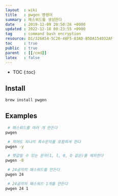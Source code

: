 ```yaml
---
layout  : wiki
title   : pwgen 명령어
summary : 패스워드를 생성한다
date    : 2019-12-09 20:50:26 +0900
updated : 2022-12-18 00:23:55 +0900
tag     : command bash encryption
resource: D1/326A54-5C26-48F5-83AD-B5DA154032AF
toc     : true
public  : true
parent  : [[/cmd]]
latex   : false
---
```

* TOC
{:toc}

## Install
```sh
brew install pwgen
```

## Examples
```sh
 # 패스워드를 여러 개 만든다
pwgen

 # 적어도 하나의 특수문자를 포함하게 한다
pwgen -y

 # 헷갈릴 수 있는 문자(1, l, 0, O 같은)를 제외한다
pwgen -B

 # 24글자의 패스워드를 만든다
pwgen 24

 # 24글자의 패스워드 1개를 만든다
pwgen 24 1
```
